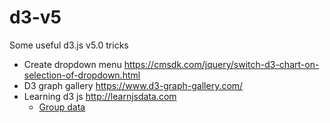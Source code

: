 # d3-v5

Some useful d3.js v5.0 tricks

- Create dropdown menu https://cmsdk.com/jquery/switch-d3-chart-on-selection-of-dropdown.html
- D3 graph gallery https://www.d3-graph-gallery.com/
- Learning d3 js http://learnjsdata.com  
  - [Group data](http://learnjsdata.com/group_data.html)

